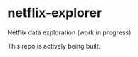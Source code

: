 # netflix-explorer
Netflix data exploration (work in progress)


This repo is actively being built.
